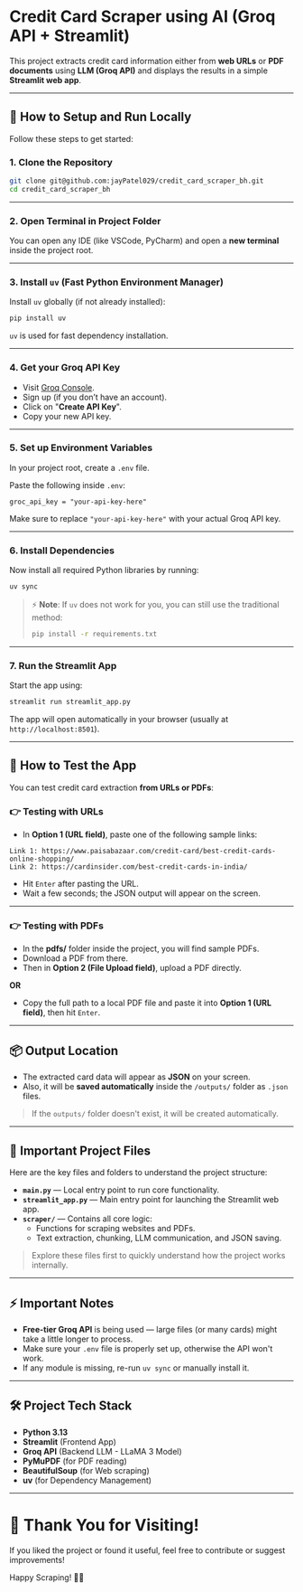 # Credit Card Scraper using AI (Groq API + Streamlit)

This project extracts credit card information either from **web URLs** or **PDF documents** using **LLM (Groq API)** and displays the results in a simple **Streamlit web app**.

---

## 🚀 How to Setup and Run Locally

Follow these steps to get started:

### 1. Clone the Repository

```bash
git clone git@github.com:jayPatel029/credit_card_scraper_bh.git
cd credit_card_scraper_bh
```

---

### 2. Open Terminal in Project Folder

You can open any IDE (like VSCode, PyCharm) and open a **new terminal** inside the project root.

---

### 3. Install `uv` (Fast Python Environment Manager)

Install `uv` globally (if not already installed):

```bash
pip install uv
```

`uv` is used for fast dependency installation.

---

### 4. Get your Groq API Key

- Visit [Groq Console](https://console.groq.com/home).
- Sign up (if you don’t have an account).
- Click on "**Create API Key**".
- Copy your new API key.

---

### 5. Set up Environment Variables

In your project root, create a `.env` file.

Paste the following inside `.env`:

```env
groc_api_key = "your-api-key-here"
```

Make sure to replace `"your-api-key-here"` with your actual Groq API key.

---

### 6. Install Dependencies

Now install all required Python libraries by running:

```bash
uv sync
```

> ⚡ **Note**: If `uv` does not work for you, you can still use the traditional method:
> 
> ```bash
> pip install -r requirements.txt
> ```

---

### 7. Run the Streamlit App

Start the app using:

```bash
streamlit run streamlit_app.py
```

The app will open automatically in your browser (usually at `http://localhost:8501`).

---

## 🧪 How to Test the App

You can test credit card extraction **from URLs or PDFs**:

### 👉 Testing with URLs

- In **Option 1 (URL field)**, paste one of the following sample links:

```
Link 1: https://www.paisabazaar.com/credit-card/best-credit-cards-online-shopping/
Link 2: https://cardinsider.com/best-credit-cards-in-india/
```

- Hit `Enter` after pasting the URL.
- Wait a few seconds; the JSON output will appear on the screen.

---

### 👉 Testing with PDFs

- In the **pdfs/** folder inside the project, you will find sample PDFs.
- Download a PDF from there.
- Then in **Option 2 (File Upload field)**, upload a PDF directly.

**OR**

- Copy the full path to a local PDF file and paste it into **Option 1 (URL field)**, then hit `Enter`.

---

## 📦 Output Location

- The extracted card data will appear as **JSON** on your screen.
- Also, it will be **saved automatically** inside the `/outputs/` folder as `.json` files.

> If the `outputs/` folder doesn't exist, it will be created automatically.

---

## 📂 Important Project Files

Here are the key files and folders to understand the project structure:

- **`main.py`** — Local entry point to run core functionality.
- **`streamlit_app.py`** — Main entry point for launching the Streamlit web app.
- **`scraper/`** — Contains all core logic:
  - Functions for scraping websites and PDFs.
  - Text extraction, chunking, LLM communication, and JSON saving.

> Explore these files first to quickly understand how the project works internally.

---

## ⚡ Important Notes

- **Free-tier Groq API** is being used — large files (or many cards) might take a little longer to process.
- Make sure your `.env` file is properly set up, otherwise the API won't work.
- If any module is missing, re-run `uv sync` or manually install it.

---

## 🛠️ Project Tech Stack

- **Python 3.13**
- **Streamlit** (Frontend App)
- **Groq API** (Backend LLM - LLaMA 3 Model)
- **PyMuPDF** (for PDF reading)
- **BeautifulSoup** (for Web scraping)
- **uv** (for Dependency Management)

---

# 🙏 Thank You for Visiting!

If you liked the project or found it useful, feel free to contribute or suggest improvements!

Happy Scraping! 🧹🚀
